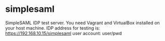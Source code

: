 # simplesaml
SimpleSAML IDP test server.
You need Vagrant and VirtualBox installed on your host machine.
IDP address for testing is: https://192.168.10.15/simplesaml
user account: user/pwd

